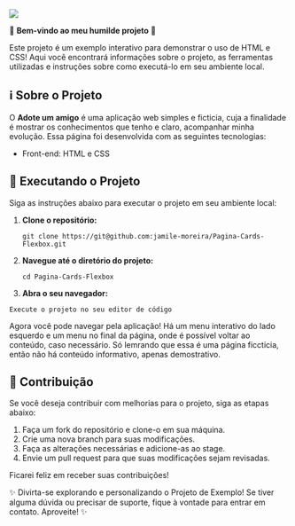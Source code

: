 <img src="https://github.com/jamile-moreira/Pagina-Cards-Flexbox/assets/102548113/680f63dc-8245-4bd1-befd-c06e17d08a88"/>

🎉 **Bem-vindo ao meu humilde projeto** 🚀

Este projeto é um exemplo interativo para demonstrar o uso de HTML e CSS! Aqui você encontrará informações sobre o projeto, as ferramentas utilizadas e instruções sobre como executá-lo em seu ambiente local.

## ℹ️ Sobre o Projeto

O **Adote um amigo** é uma aplicação web simples e ficticia, cuja a finalidade é mostrar os conhecimentos que tenho e claro, acompanhar minha evolução. Essa página foi desenvolvida com as seguintes tecnologias:

- Front-end: HTML e CSS

## 🚀 Executando o Projeto

Siga as instruções abaixo para executar o projeto em seu ambiente local:

1. **Clone o repositório:**

   ```
   git clone https://git@github.com:jamile-moreira/Pagina-Cards-Flexbox.git
   ```

2. **Navegue até o diretório do projeto:**

   ```
   cd Pagina-Cards-Flexbox
   ```

3.   **Abra o seu navegador:**

   ```
   Execute o projeto no seu editor de código
   ```

   Agora você pode navegar pela aplicação! Há um menu interativo do lado esquerdo e um menu no final da página, onde é possível voltar ao conteúdo, caso necessário. Só lemrando que essa é uma página ficcticia, então não há conteúdo informativo, apenas demostrativo. 

## 📝 Contribuição

Se você deseja contribuir com melhorias para o projeto, siga as etapas abaixo:

1. Faça um fork do repositório e clone-o em sua máquina.
2. Crie uma nova branch para suas modificações.
3. Faça as alterações necessárias e adicione-as ao stage.
4. Envie um pull request para que suas modificações sejam revisadas.

Ficarei feliz em receber suas contribuições!

✨ Divirta-se explorando e personalizando o Projeto de Exemplo! Se tiver alguma dúvida ou precisar de suporte, fique à vontade para entrar em contato. Aproveite! ✨

